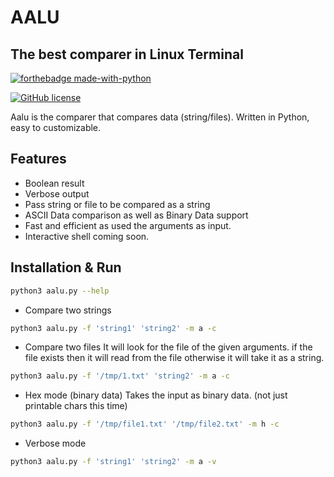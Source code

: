 # AALU
## The best comparer in Linux Terminal 

[![forthebadge made-with-python](http://ForTheBadge.com/images/badges/made-with-python.svg)](https://www.python.org/)

[![GitHub license](https://img.shields.io/github/license/Naereen/StrapDown.js.svg)](https://github.com/Naereen/StrapDown.js/blob/master/LICENSE)


Aalu is the comparer that compares data (string/files).
Written in Python, easy to customizable.

## Features

- Boolean result
- Verbose output
- Pass string or file to be compared as a string
- ASCII Data comparison as well as Binary Data support
- Fast and efficient as used the arguments as input.
- Interactive shell coming soon.


## Installation & Run
```sh
python3 aalu.py --help
```
* Compare two strings
```sh
python3 aalu.py -f 'string1' 'string2' -m a -c
```
* Compare two files
It will look for the file of the given arguments. if the file exists then it will read from the file otherwise it will take it as a string.
```sh
python3 aalu.py -f '/tmp/1.txt' 'string2' -m a -c
```
* Hex mode (binary data)
Takes the input as binary data. (not just printable chars this time)
```sh
python3 aalu.py -f '/tmp/file1.txt' '/tmp/file2.txt' -m h -c
```
* Verbose mode
```sh
python3 aalu.py -f 'string1' 'string2' -m a -v
```
